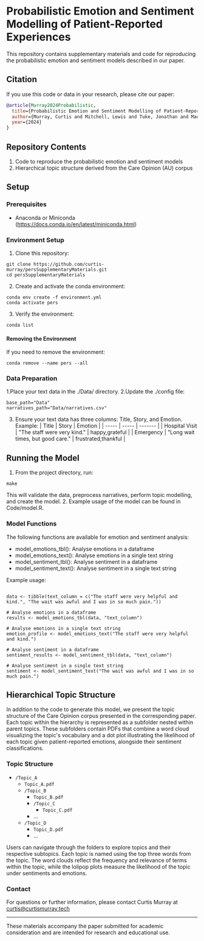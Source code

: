 # Probabilistic Emotion and Sentiment Modelling of Patient-Reported Experiences

This repository contains supplementary materials and code for reproducing the probabilistic emotion and sentiment models described in our paper.

## Citation

If you use this code or data in your research, please cite our paper:

```bibtex
@article{Murray2024Probabilistic,
  title={Probabilistic Emotion and Sentiment Modelling of Patient-Reported Experiences},
  author={Murray, Curtis and Mitchell, Lewis and Tuke, Jonathan and Mackay, Mark},
  year={2024}
}
```

## Repository Contents
1. Code to reproduce the probabilistic emotion and sentiment models
2. Hierarchical topic structure derived from the Care Opinion (AU) corpus
## Setup
### Prerequisites
- Anaconda or Miniconda (https://docs.conda.io/en/latest/miniconda.html)

### Environment Setup
1. Clone this repository:
```{bash}
git clone https://github.com/curtis-murray/persSupplementaryMaterials.git
cd persSupplementaryMaterials
```
2. Create and activate the conda environment:
```{bash}
conda env create -f environment.yml
conda activate pers
```
3. Verify the environment:
```{bash}
conda list
```

#### Removing the Environment
If you need to remove the environment:
```{bash}
conda remove --name pers --all
```

### Data Preparation
1.Place your text data in the ./Data/ directory.
2.Update the ./config file:
```{bash}
base_path="Data"
narratives_path="Data/narratives.csv"
```
3. Ensure your text data has three columns: Title, Story, and Emotion.
Example:
| Title | Story | Emotion |
| ----- | ----- | ------- |
| Hospital Visit | "The staff were very kind." | happy,grateful |
| Emergency | "Long wait times, but good care." | frustrated,thankful |

## Running the Model
1. From the project directory, run:
```{bash}
make
```
This will validate the data, preprocess narratives, perform topic modelling, and create the model.
2. Example usage of the model can be found in Code/model.R.

### Model Functions
The following functions are available for emotion and sentiment analysis:
- model_emotions_tbl(): Analyse emotions in a dataframe
- model_emotions_text(): Analyse emotions in a single text string
- model_sentiment_tbl(): Analyse sentiment in a dataframe
- model_sentiment_text(): Analyse sentiment in a single text string

Example usage:
```{r}

data <- tibble(text_column = c("The staff were very helpful and kind.", "The wait was awful and I was in so much pain."))

# Analyse emotions in a dataframe
results <- model_emotions_tbl(data, "text_column")

# Analyse emotions in a single text string
emotion_profile <- model_emotions_text("The staff were very helpful and kind.")

# Analyse sentiment in a dataframe
sentiment_results <- model_sentiment_tbl(data, "text_column")

# Analyse sentiment in a single text string
sentiment <- model_sentiment_text("The wait was awful and I was in so much pain.")
```

## Hierarchical Topic Structure
In addition to the code to generate this model, we present the topic structure of the Care Opinion corpus presented in the corresponding paper.
Each topic within the hierarchy is represented as a subfolder nested within parent topics. These subfolders contain PDFs that combine a word cloud visualizing the topic's vocabulary and a dot plot illustrating the likelihood of each topic given patient-reported emotions, alongside their sentiment classifications.

### Topic Structure
- `/Topic_A`
  - `Topic_A.pdf`
  - `/Topic_B`
      - `Topic_B.pdf`
      - `/Topic_C`
          - `Topic_C.pdf`
      - ...
  - `/Topic_D`
    - `Topic_D.pdf`
    - ...
   
Users can navigate through the folders to explore topics and their respective subtopics. Each topic is named using the top three words from the topic. The word clouds reflect the frequency and relevance of terms within the topic, while the lolipop plots measure the likelihood of the topic under sentiments and emotions.


### Contact
For questions or further information, please contact Curtis Murray at curtis@curtismurray.tech

---

These materials accompany the paper submitted for academic consideration and are intended for research and educational use.
